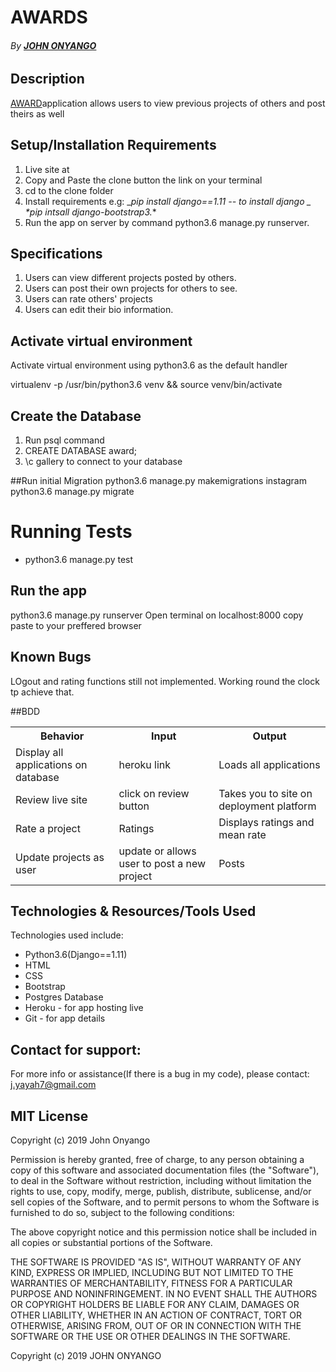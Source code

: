 # AWARDS
###### By **[JOHN ONYANGO](https://github.com/Johnonyango/Awards)**


## Description
[AWARD]()application allows users to view previous projects of others and post theirs as well


## Setup/Installation Requirements
1. Live site at 
2. Copy  and  Paste the clone button the link on your terminal
3. cd to the clone folder
4. Install requirements e.g:
_*pip install django==1.11 -- to install django _*
_*pip intsall django-bootstrap3._*
5. Run the app on server by command python3.6 manage.py runserver.

## Specifications
1. Users can view different projects posted by others.
2. Users can post their own projects for others to see.
3. Users can rate others' projects
4. Users can edit their bio information.


## Activate virtual environment
Activate virtual environment using python3.6 as the default handler

virtualenv -p /usr/bin/python3.6 venv && source venv/bin/activate

## Create the Database
1. Run psql command
2. CREATE DATABASE award;
3. \c gallery to connect to your database

##Run initial Migration
python3.6 manage.py makemigrations instagram
python3.6 manage.py migrate

# Running Tests
* python3.6 manage.py test

## Run the app
python3.6 manage.py runserver
Open terminal on localhost:8000
copy paste to your preffered browser



## Known Bugs 
LOgout and rating functions still not implemented. Working round the clock tp achieve that.

##BDD
<table>
    <tr>
      <th>Behavior</th> 
      <th>Input</th> 
      <th>Output</th>   
    </tr>
    <tr>
        <td>Display all applications on database</td>
        <td>heroku link</td>
        <td>Loads all applications</td>
    </tr>
    <tr>
        <td>Review live site</td>
        <td>click on review button</td>
        <td>Takes you to site on deployment platform
</td>
    </tr>
    <tr>
        <td>Rate a project	</td>
        <td>Ratings</td>
        <td>Displays ratings and mean rate
</td>
    </tr>
    <tr>
        <td>Update projects as user	 </td>
        <td>update or allows user to post a new project	</td>
        <td>Posts</td>
    </tr>    
</table>

## Technologies & Resources/Tools Used
Technologies used include:
* Python3.6(Django==1.11) 
* HTML
* CSS
* Bootstrap
* Postgres Database
* Heroku - for app hosting live
* Git - for app details


## Contact for support:
For more info or assistance(If there is a bug in my code), please contact:
j.yayah7@gmail.com

## MIT License
Copyright (c) 2019 John Onyango

Permission is hereby granted, free of charge, to any person obtaining a copy of this software and associated documentation files (the "Software"), to deal in the Software without restriction, including without limitation the rights to use, copy, modify, merge, publish, distribute, sublicense, and/or sell copies of the Software, and to permit persons to whom the Software is furnished to do so, subject to the following conditions:

The above copyright notice and this permission notice shall be included in all copies or substantial portions of the Software.

THE SOFTWARE IS PROVIDED "AS IS", WITHOUT WARRANTY OF ANY KIND, EXPRESS OR IMPLIED, INCLUDING BUT NOT LIMITED TO THE WARRANTIES OF MERCHANTABILITY, FITNESS FOR A PARTICULAR PURPOSE AND NONINFRINGEMENT. IN NO EVENT SHALL THE AUTHORS OR COPYRIGHT HOLDERS BE LIABLE FOR ANY CLAIM, DAMAGES OR OTHER LIABILITY, WHETHER IN AN ACTION OF CONTRACT, TORT OR OTHERWISE, ARISING FROM, OUT OF OR IN CONNECTION WITH THE SOFTWARE OR THE USE OR OTHER DEALINGS IN THE SOFTWARE.

Copyright (c) 2019 JOHN ONYANGO